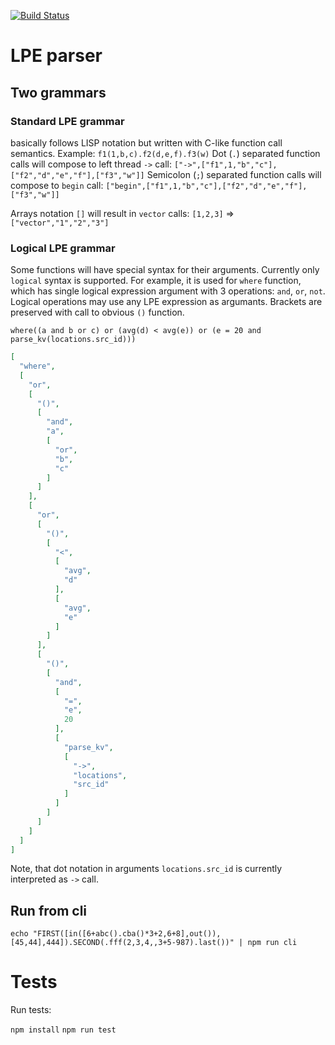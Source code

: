 [![Build Status](https://travis-ci.org/luxms/luxmsbi-lpe.svg?branch=master)](https://travis-ci.org/luxms/luxmsbi-lpe)

# LPE parser

## Two grammars

### Standard LPE grammar

basically follows LISP notation but written with C-like function call semantics. Example: `f1(1,b,c).f2(d,e,f).f3(w)`
Dot (`.`) separated function calls will compose to left thread `->` call: `["->",["f1",1,"b","c"],["f2","d","e","f"],["f3","w"]]`
Semicolon (`;`) separated function calls will compose to `begin` call: `["begin",["f1",1,"b","c"],["f2","d","e","f"],["f3","w"]]`

Arrays notation `[]` will result in `vector` calls: `[1,2,3]` => `["vector","1","2","3"]`

### Logical LPE grammar

Some functions will have special syntax for their arguments. Currently only `logical` syntax is supported.
For example, it is used for `where` function, which has single logical expression argument with 3 operations: `and`, `or`, `not`.
Logical operations may use any LPE expression as argumants. Brackets are preserved with call to obvious `()` function.

`where((a and b or c) or (avg(d) < avg(e)) or (e = 20 and parse_kv(locations.src_id)))`

```JSON
[
  "where",
  [
    "or",
    [
      "()",
      [
        "and",
        "a",
        [
          "or",
          "b",
          "c"
        ]
      ]
    ],
    [
      "or",
      [
        "()",
        [
          "<",
          [
            "avg",
            "d"
          ],
          [
            "avg",
            "e"
          ]
        ]
      ],
      [
        "()",
        [
          "and",
          [
            "=",
            "e",
            20
          ],
          [
            "parse_kv",
            [
              "->",
              "locations",
              "src_id"
            ]
          ]
        ]
      ]
    ]
  ]
]
```

Note, that dot notation in arguments `locations.src_id` is currently interpreted as `->` call.

## Run from cli

`echo "FIRST([in([6+abc().cba()*3+2,6+8],out()),[45,44],444]).SECOND(.fff(2,3,4,,3+5-987).last())" | npm run cli`

# Tests

Run tests:

`npm install`
`npm run test`
